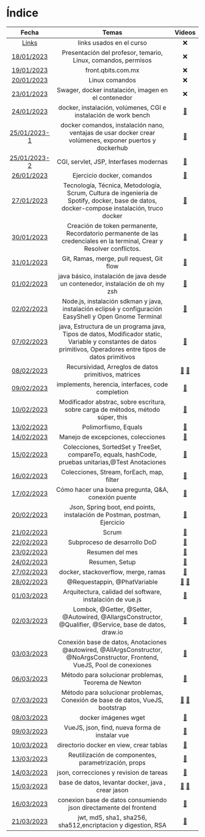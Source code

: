 # Índice #

| Fecha | Temas | Videos |
| :--------------: | :-----------: | :------------: |
| [Links](https://github.com/saloultrasist/taller-ultrasist/blob/main/apuntes3/links.md) | links usados en el curso | :x: |
| [18/01/2023](https://github.com/saloultrasist/taller-ultrasist/blob/main/apuntes3/23-01-18.md) | Presentación del profesor, temario, Linux, comandos, permisos | :x: |
| [19/01/2023](https://github.com/saloultrasist/taller-ultrasist/blob/main/apuntes3/23-01-19.md) | front.qbits.com.mx | :x: |
| [20/01/2023](https://github.com/saloultrasist/taller-ultrasist/blob/main/apuntes3/23-01-20.md) | Linux comandos | :x: |
| [23/01/2023](https://github.com/saloultrasist/taller-ultrasist/blob/main/apuntes3/23-01-23.md) | Swager, docker instalación,  imagen en el contenedor | :x: |
| [24/01/2023](https://github.com/saloultrasist/taller-ultrasist/blob/main/apuntes3/23-01-24.md) | docker, instalación, volúmenes, CGI e instalación de work bench | [:movie_camera:][1] |
| [25/01/2023-1](https://github.com/saloultrasist/taller-ultrasist/blob/main/apuntes3/23-01-25-1.md) | docker comandos, instalación nano, ventajas de usar docker crear volúmenes, exponer puertos y dockerhub | [:movie_camera:][2] |
| [25/01/2023-2](https://github.com/saloultrasist/taller-ultrasist/blob/main/apuntes3/23-01-25-2.md) | CGI, servlet, JSP, Interfases modernas | [:movie_camera:][2] |
| [26/01/2023](https://github.com/saloultrasist/taller-ultrasist/blob/main/apuntes3/23-01-26.md) | Ejercicio docker, comandos | [:movie_camera:][3] |
| [27/01/2023](https://github.com/saloultrasist/taller-ultrasist/blob/main/apuntes3/23-01-27.md) | Tecnología, Técnica, Metodología, Scrum, Cultura de ingeniería de Spotify, docker, base de datos, docker-compose instalación, truco docker |[:movie_camera:][4] |
| [30/01/2023](https://github.com/saloultrasist/taller-ultrasist/blob/main/apuntes3/23-01-30.md) | Creación de token permanente, Recordatorio permanente de las credenciales en la terminal, Crear y Resolver conflictos.| [:movie_camera:][5] |
| [31/01/2023](https://github.com/saloultrasist/taller-ultrasist/blob/main/apuntes3/23-01-31.md) | Git, Ramas, merge, pull request, Git flow | [:movie_camera:][6] |
| [01/02/2023](https://github.com/saloultrasist/taller-ultrasist/blob/main/apuntes3/23-02-01.md) | java básico, instalación de java desde un contenedor, instalación de oh my zsh | [:movie_camera:][7] |
| [02/02/2023](https://github.com/saloultrasist/taller-ultrasist/blob/main/apuntes3/23-02-02.md) | Node.js, instalación sdkman y java, instalación eclipsé y configuración EasyShell y Open Gnome Terminal | [:movie_camera:][8] |
| [07/02/2023](https://github.com/saloultrasist/taller-ultrasist/blob/main/apuntes3/23-02-07.md) | java, Estructura de un programa java, Tipos de datos, Modificador static, Variable y constantes de datos primitivos, Operadores entre tipos de datos primitivos  | [:movie_camera:][9] |
| [08/02/2023](https://github.com/saloultrasist/taller-ultrasist/blob/main/apuntes3/23-02-.md) | Recursividad, Arreglos de datos primitivos, matrices | [:movie_camera:][10] [:movie_camera:][11] |
| [09/02/2023](https://github.com/saloultrasist/taller-ultrasist/blob/main/apuntes3/23-02-09.md) | implements, herencia, interfaces, code completion | [:movie_camera:][12] |
| [10/02/2023](https://github.com/saloultrasist/taller-ultrasist/blob/main/apuntes3/23-02-10.md) | Modificador abstrac, sobre escritura, sobre carga de métodos, método súper, this | [:movie_camera:][13] |
| [13/02/2023](https://github.com/saloultrasist/taller-ultrasist/blob/main/apuntes3/23-02-13.md) | Polimorfismo, Equals | [:movie_camera:][14] |
| [14/02/2023](https://github.com/saloultrasist/taller-ultrasist/blob/main/apuntes3/23-02-14.md) | Manejo de excepciones, colecciones | [:movie_camera:][15] |
| [15/02/2023](https://github.com/saloultrasist/taller-ultrasist/blob/main/apuntes3/23-02-15.md) | Colecciones, SortedSet y TreeSet, compareTo, equals, hashCode, pruebas unitarias,@Test Anotaciones | [:movie_camera:][16] |
| [16/02/2023](https://github.com/saloultrasist/taller-ultrasist/blob/main/apuntes3/23-02-16.md) | Colecciones, Stream, forEach, map, filter| [:movie_camera:][17] |
| [17/02/2023](https://github.com/saloultrasist/taller-ultrasist/blob/main/apuntes3/23-02-17.md) | Cómo hacer una buena pregunta, Q&A, conexión puente | [:movie_camera:][18] |
| [20/02/2023](https://github.com/saloultrasist/taller-ultrasist/blob/main/apuntes3/23-02-20.md) | Json, Spring boot, end points, instalación de Postman, postman, Ejercicio | [:movie_camera:][19] |
| [21/02/2023](https://github.com/saloultrasist/taller-ultrasist/blob/main/apuntes3/23-02-21.md) | Scrum | [:movie_camera:][20] |
| [22/02/2023](https://github.com/saloultrasist/taller-ultrasist/blob/main/apuntes3/23-02-22.md) | Subproceso de desarrollo DoD | [:movie_camera:][21]|
| [23/02/2023](https://github.com/saloultrasist/taller-ultrasist/blob/main/apuntes3/23-02-23.md) | Resumen del mes |[:movie_camera:][22] |
| [24/02/2023](https://github.com/saloultrasist/taller-ultrasist/blob/main/apuntes3/23-02-24.md) | Resumen, Setup  | [:movie_camera:][23] |
| [27/02/2023](https://github.com/saloultrasist/taller-ultrasist/blob/main/apuntes3/23-02-27.md) | docker, stackoverflow, merge, ramas  | [:movie_camera:][24] |
| [28/02/2023](https://github.com/saloultrasist/taller-ultrasist/blob/main/apuntes3/23-02-28.md) | @Requestappin, @PhatVariable | [:movie_camera:][25] [:movie_camera:][26] |
| [01/03/2023](https://github.com/saloultrasist/taller-ultrasist/blob/main/apuntes3/23-03-01.md) | Arquitectura, calidad del software, instalación de vue.js | [:movie_camera:][27] |
| [02/03/2023](https://github.com/saloultrasist/taller-ultrasist/blob/main/apuntes3/23-03-02.md) | Lombok, @Getter, @Setter, @Autowired, @AllargsConstructor, @Qualifier, @Service, base de datos, draw.io | [:movie_camera:][28] |
| [03/03/2023](https://github.com/saloultrasist/taller-ultrasist/blob/main/apuntes3/23-03-03.md) | Conexión base de datos, Anotaciones @autowired, @AllArgsConstructor, @NoArgsConstructor, Frontend, VueJS, Pool de conexiones| [:movie_camera:][29] |
| [06/03/2023](https://github.com/saloultrasist/taller-ultrasist/blob/main/apuntes3/23-03-06.md) | Método para solucionar problemas, Teorema de Newton | [:movie_camera:][30] |
| [07/03/2023](https://github.com/saloultrasist/taller-ultrasist/blob/main/apuntes3/23-03-07.md) | Método para solucionar problemas, Conexión de  base de datos, VueJS, bootstrap | [:movie_camera:][31] [:movie_camera:][32] |
| [08/03/2023](https://github.com/saloultrasist/taller-ultrasist/blob/main/apuntes3/23-03-08.md) | docker imágenes wget | [:movie_camera:][33] |
| [09/03/2023](https://github.com/saloultrasist/taller-ultrasist/blob/main/apuntes3/23-03-09.md) | VueJS, json, find, nueva forma de instalar vue | [:movie_camera:][34] |
| [10/03/2023](https://github.com/saloultrasist/taller-ultrasist/blob/main/apuntes3/23-03-10.md) | directorio docker en view, crear tablas | [:movie_camera:][35] |
| [13/03/2023](https://github.com/saloultrasist/taller-ultrasist/blob/main/apuntes3/23-03-13.md) | Reutilización de componentes, parametrización, props | [:movie_camera:][36] |
| [14/03/2023](https://github.com/saloultrasist/taller-ultrasist/blob/main/apuntes3/23-03-14.md) | json, correcciones y revision de tareas | [:movie_camera:][37] |
| [15/03/2023](https://github.com/saloultrasist/taller-ultrasist/blob/main/apuntes3/23-03-15.md) | base de datos, levantar docker, java , crear jason | [:movie_camera:][38] [:movie_camera:][39] |
| [16/03/2023](https://github.com/saloultrasist/taller-ultrasist/blob/main/apuntes3/23-03-16.md) | conexion base de datos consumiendo json directamente del frontend | [:movie_camera:][40] |
| [21/03/2023](https://github.com/saloultrasist/taller-ultrasist/blob/main/apuntes3/23-03-21.md) | jwt, md5, sha1, sha256, sha512,encriptacion y digestion, RSA | [:movie_camera:][41] |





[1]:https://ultra-media.s3.amazonaws.com/curso/2023-01-24.mp4
[2]:https://ultra-media.s3.amazonaws.com/curso/2023-01-25.mp4
[3]:https://ultra-media.s3.amazonaws.com/curso/2023-01-26.mp4
[4]:https://ultra-media.s3.amazonaws.com/curso/2023-01-27.mp4
[5]:https://ultra-media.s3.amazonaws.com/curso/2023-01-30.mp4
[6]:https://ultra-media.s3.amazonaws.com/curso/2023-0-31.mp4
[7]:https://ultra-media.s3.amazonaws.com/curso/2023-02-01.mp4
[8]:https://ultra-media.s3.amazonaws.com/curso/2023-02-02.mp4
[9]:https://ultra-media.s3.amazonaws.com/curso/2023-02-07.mp4
[10]:https://ultra-media.s3.amazonaws.com/curso/2023-02-08a.mp4
[11]:https://ultra-media.s3.amazonaws.com/curso/2023-02-08b.mp4
[12]:https://ultra-media.s3.amazonaws.com/curso/2023-02-09.mp4
[13]:https://ultra-media.s3.amazonaws.com/curso/2023-02-10.mp4
[14]:https://ultra-media.s3.amazonaws.com/curso/2023-02-13.mp4
[15]:https://ultra-media.s3.amazonaws.com/curso/2023-02-14.mp4
[16]:https://ultra-media.s3.amazonaws.com/curso/2023-02-15.mp4
[17]:https://ultra-media.s3.amazonaws.com/curso/2023-02-16.mp4
[18]:https://ultra-media.s3.amazonaws.com/curso/2023-02-17.mp4
[19]:https://ultra-media.s3.amazonaws.com/curso/2023-02-20.mp4
[20]:https://ultra-media.s3.amazonaws.com/curso/2023-02-21.mp4
[21]:https://ultra-media.s3.amazonaws.com/curso/2023-02-22.mp4
[22]:https://ultra-media.s3.amazonaws.com/curso/2023-02-23.mp4
[23]:https://ultra-media.s3.amazonaws.com/curso/2023-02-24.mp4
[24]:https://ultra-media.s3.amazonaws.com/curso/2023-02-27.mp4
[25]:https://ultra-media.s3.amazonaws.com/curso/2023-02-28a.mp4
[26]:https://ultra-media.s3.amazonaws.com/curso/2023-02-28b.mp4
[27]:https://ultra-media.s3.amazonaws.com/curso/2023-03-01.mp4
[28]:https://ultra-media.s3.amazonaws.com/curso/2023-03-02.mp4
[29]:https://ultra-media.s3.amazonaws.com/curso/2023-03-03.mp4
[30]:https://ultra-media.s3.amazonaws.com/curso/2023-03-06.mp4
[31]:https://ultra-media.s3.amazonaws.com/curso/2023-03-07a.mp4
[32]:https://ultra-media.s3.amazonaws.com/curso/2023-03-07b.mp4
[33]:https://ultra-media.s3.amazonaws.com/curso/2023-03-08.mp4
[34]:https://ultra-media.s3.amazonaws.com/curso/2023-03-09.mp4
[35]:https://ultra-media.s3.amazonaws.com/curso/2023-03-10.mp4
[36]:https://ultra-media.s3.amazonaws.com/curso/2023-03-13.mp4
[37]:https://ultra-media.s3.amazonaws.com/curso/2023-03-14.mp4
[38]:https://ultra-media.s3.amazonaws.com/curso/2023-03-15a.mp4
[39]:https://ultra-media.s3.amazonaws.com/curso/2023-03-15b.mp4
[40]:https://ultra-media.s3.amazonaws.com/curso/2023-03-16.mp4
[41]:https://ultra-media.s3.amazonaws.com/curso/2023-03-21.mp4
